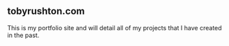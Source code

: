 ## tobyrushton.com

This is my portfolio site and will detail all of my projects that I have created in the past.
